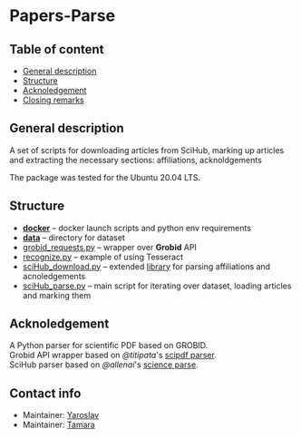 # Papers-Parse

## Table of content
-  [General description](#general-description)
-  [Structure](#struct)
-  [Acknoledgement](#ackn)
-  [Closing remarks](#contact)

## General description <a name="general-description"></a>
A set of scripts for downloading articles from SciHub, marking up articles and extracting the necessary sections: affiliations, acknoldgements

The package was tested for the Ubuntu 20.04 LTS.

## Structure <a name="struct"></a>
- [**docker**](docker) – docker launch scripts and python env requirements
- [**data**](data) – directory for dataset
- [grobid_requests.py](grobid_requests.py) – wrapper over **Grobid** API
- [recognize.py](recognize.py) – example of using Tesseract
- [sciHub_download.py](sciHub_download.py) – extended [library](https://github.com/zaytoun/scihub.py/blob/master/scihub/scihub.py) for parsing affiliations and acnoledgements
- [sciHub_parse.py](sciHub_parse.py) – main script for iterating over dataset, loading articles and marking them 
## Acknoledgement <a name="ackn"></a>
A Python parser for scientific PDF based on GROBID.  
Grobid API wrapper based on *@titipata*'s [scipdf parser](https://github.com/titipata/scipdf_parser).  
SciHub parser based on *@allenai*'s [science parse](https://github.com/allenai/science-parse).
## Contact info <a name="contact"></a>
- Maintainer: [Yaroslav](github.com/atokagzx)
- Maintainer: [Tamara](github.com/Toma-Sin)

